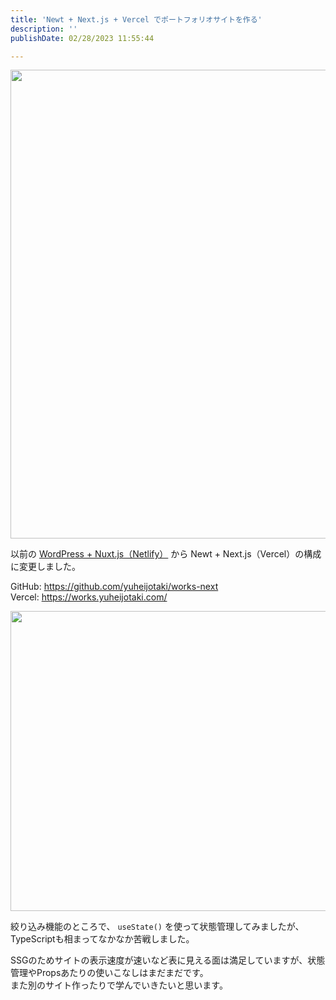 ```yaml
---
title: 'Newt + Next.js + Vercel でポートフォリオサイトを作る'
description: ''
publishDate: 02/28/2023 11:55:44

---
```

<p><span itemscope itemtype="http://schema.org/Photograph"><img src="/images/hatena/20220927101723.png" width="1200" height="750" loading="lazy" title="" class="hatena-fotolife" itemprop="image"></span></p>

<p>以前の <a href="https://jtk.hatenablog.com/entry/2020/02/28/102822">WordPress + Nuxt.js（Netlify）</a> から Newt + Next.js（Vercel）の構成に変更しました。</p>

<p>GitHub: <a href="https://github.com/yuheijotaki/works-next">https://github.com/yuheijotaki/works-next</a><br/>
Vercel: <a href="https://works.yuheijotaki.com/">https://works.yuheijotaki.com/</a></p>

<p><span itemscope itemtype="http://schema.org/Photograph"><img src="/images/hatena/20230228114822.png" width="1200" height="480" loading="lazy" title="" class="hatena-fotolife" itemprop="image"></span></p>

<p>絞り込み機能のところで、 <code>useState()</code> を使って状態管理してみましたが、TypeScriptも相まってなかなか苦戦しました。</p>

<p>SSGのためサイトの表示速度が速いなど表に見える面は満足していますが、状態管理やPropsあたりの使いこなしはまだまだです。<br/>
また別のサイト作ったりで学んでいきたいと思います。</p>

